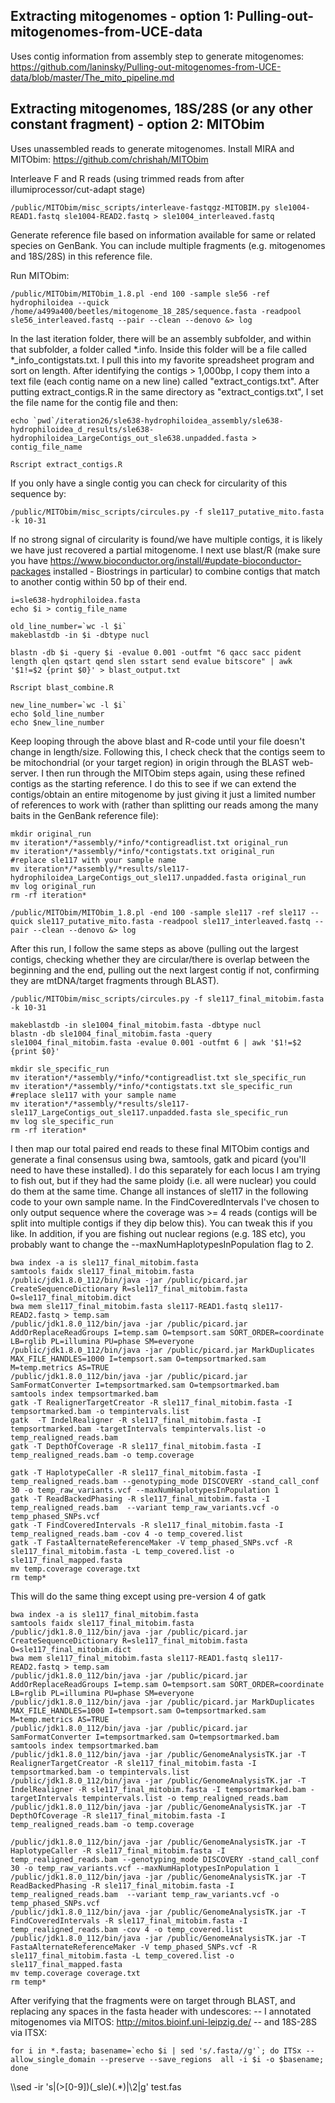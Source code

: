 ## Extracting mitogenomes - option 1: Pulling-out-mitogenomes-from-UCE-data 
Uses contig information from assembly step to generate mitogenomes: https://github.com/laninsky/Pulling-out-mitogenomes-from-UCE-data/blob/master/The_mito_pipeline.md

## Extracting mitogenomes, 18S/28S (or any other constant fragment) - option 2: MITObim
Uses unassembled reads to generate mitogenomes. Install MIRA and MITObim: https://github.com/chrishah/MITObim

Interleave F and R reads (using trimmed reads from after illumiprocessor/cut-adapt stage)
```
/public/MITObim/misc_scripts/interleave-fastqgz-MITOBIM.py sle1004-READ1.fastq sle1004-READ2.fastq > sle1004_interleaved.fastq
```
Generate reference file based on information available for same or related species on GenBank. You can include multiple fragments (e.g. mitogenomes and 18S/28S) in this reference file.

Run MITObim:
```
/public/MITObim/MITObim_1.8.pl -end 100 -sample sle56 -ref hydrophiloidea --quick /home/a499a400/beetles/mitogenome_18_28S/sequence.fasta -readpool sle56_interleaved.fastq --pair --clean --denovo &> log
```
In the last iteration folder, there will be an assembly subfolder, and within that subfolder, a folder called *.info. Inside this folder will be a file called *_info_contigstats.txt. I pull this into my favorite spreadsheet program and sort on length. After identifying the contigs > 1,000bp, I copy them into a text file (each contig name on a new line) called "extract_contigs.txt". After putting extract_contigs.R in the same directory as "extract_contigs.txt", I set the file name for the contig file and then:
```
echo `pwd`/iteration26/sle638-hydrophiloidea_assembly/sle638-hydrophiloidea_d_results/sle638-hydrophiloidea_LargeContigs_out_sle638.unpadded.fasta > contig_file_name

Rscript extract_contigs.R
```
If you only have a single contig you can check for circularity of this sequence by:
```
/public/MITObim/misc_scripts/circules.py -f sle117_putative_mito.fasta -k 10-31
```
If no strong signal of circularity is found/we have multiple contigs, it is likely we have just recovered a partial mitogenome. I next use blast/R (make sure you have https://www.bioconductor.org/install/#update-bioconductor-packages installed - Biostrings in particular) to combine contigs that match to another contig within 50 bp of their end.
```
i=sle638-hydrophiloidea.fasta
echo $i > contig_file_name 

old_line_number=`wc -l $i`
makeblastdb -in $i -dbtype nucl

blastn -db $i -query $i -evalue 0.001 -outfmt "6 qacc sacc pident length qlen qstart qend slen sstart send evalue bitscore" | awk '$1!=$2 {print $0}' > blast_output.txt

Rscript blast_combine.R

new_line_number=`wc -l $i`
echo $old_line_number
echo $new_line_number
```

Keep looping through the above blast and R-code until your file doesn't change in length/size. Following this, I check check that the contigs seem to be mitochondrial (or your target region) in origin through the BLAST web-server. I then run through the MITObim steps again, using these refined contigs as the starting reference. I do this to see if we can extend the contigs/obtain an entire mitogenome by just giving it just a limited number of references to work with (rather than splitting our reads among the many baits in the GenBank reference file):
```
mkdir original_run
mv iteration*/*assembly/*info/*contigreadlist.txt original_run
mv iteration*/*assembly/*info/*contigstats.txt original_run
#replace sle117 with your sample name
mv iteration*/*assembly/*results/sle117-hydrophiloidea_LargeContigs_out_sle117.unpadded.fasta original_run
mv log original_run
rm -rf iteration*

/public/MITObim/MITObim_1.8.pl -end 100 -sample sle117 -ref sle117 --quick sle117_putative_mito.fasta -readpool sle117_interleaved.fastq --pair --clean --denovo &> log
```
After this run, I follow the same steps as above (pulling out the largest contigs, checking whether they are circular/there is overlap between the beginning and the end, pulling out the next largest contig if not, confirming they are mtDNA/target fragments through BLAST). 
```
/public/MITObim/misc_scripts/circules.py -f sle117_final_mitobim.fasta -k 10-31

makeblastdb -in sle1004_final_mitobim.fasta -dbtype nucl
blastn -db sle1004_final_mitobim.fasta -query sle1004_final_mitobim.fasta -evalue 0.001 -outfmt 6 | awk '$1!=$2 {print $0}'

mkdir sle_specific_run
mv iteration*/*assembly/*info/*contigreadlist.txt sle_specific_run
mv iteration*/*assembly/*info/*contigstats.txt sle_specific_run
#replace sle117 with your sample name
mv iteration*/*assembly/*results/sle117-sle117_LargeContigs_out_sle117.unpadded.fasta sle_specific_run
mv log sle_specific_run
rm -rf iteration*
```

I then map our total paired end reads to these final MITObim contigs and generate a final consensus using bwa, samtools, gatk and picard (you'll need to have these installed). I do this separately for each locus I am trying to fish out, but if they had the same ploidy (i.e. all were nuclear) you could do them at the same time. Change all instances of sle117 in the following code to your own sample name. In the  FindCoveredIntervals I've chosen to only output sequence where the coverage was >= 4 reads (contigs will be split into multiple contigs if they dip below this). You can tweak this if you like. In addition, if you are fishing out nuclear regions (e.g. 18S etc), you probably want to change the --maxNumHaplotypesInPopulation flag to 2.

``` 
bwa index -a is sle117_final_mitobim.fasta 
samtools faidx sle117_final_mitobim.fasta 
/public/jdk1.8.0_112/bin/java -jar /public/picard.jar CreateSequenceDictionary R=sle117_final_mitobim.fasta O=sle117_final_mitobim.dict
bwa mem sle117_final_mitobim.fasta sle117-READ1.fastq sle117-READ2.fastq > temp.sam
/public/jdk1.8.0_112/bin/java -jar /public/picard.jar AddOrReplaceReadGroups I=temp.sam O=tempsort.sam SORT_ORDER=coordinate LB=rglib PL=illumina PU=phase SM=everyone
/public/jdk1.8.0_112/bin/java -jar /public/picard.jar MarkDuplicates MAX_FILE_HANDLES=1000 I=tempsort.sam O=tempsortmarked.sam M=temp.metrics AS=TRUE
/public/jdk1.8.0_112/bin/java -jar /public/picard.jar SamFormatConverter I=tempsortmarked.sam O=tempsortmarked.bam
samtools index tempsortmarked.bam
gatk -T RealignerTargetCreator -R sle117_final_mitobim.fasta -I tempsortmarked.bam -o tempintervals.list
gatk  -T IndelRealigner -R sle117_final_mitobim.fasta -I tempsortmarked.bam -targetIntervals tempintervals.list -o temp_realigned_reads.bam
gatk -T DepthOfCoverage -R sle117_final_mitobim.fasta -I temp_realigned_reads.bam -o temp.coverage

gatk -T HaplotypeCaller -R sle117_final_mitobim.fasta -I temp_realigned_reads.bam --genotyping_mode DISCOVERY -stand_call_conf 30 -o temp_raw_variants.vcf --maxNumHaplotypesInPopulation 1
gatk -T ReadBackedPhasing -R sle117_final_mitobim.fasta -I temp_realigned_reads.bam  --variant temp_raw_variants.vcf -o temp_phased_SNPs.vcf
gatk -T FindCoveredIntervals -R sle117_final_mitobim.fasta -I temp_realigned_reads.bam -cov 4 -o temp_covered.list
gatk -T FastaAlternateReferenceMaker -V temp_phased_SNPs.vcf -R sle117_final_mitobim.fasta -L temp_covered.list -o sle117_final_mapped.fasta
mv temp.coverage coverage.txt
rm temp*
```
This will do the same thing except using pre-version 4 of gatk
``` 
bwa index -a is sle117_final_mitobim.fasta 
samtools faidx sle117_final_mitobim.fasta 
/public/jdk1.8.0_112/bin/java -jar /public/picard.jar CreateSequenceDictionary R=sle117_final_mitobim.fasta O=sle117_final_mitobim.dict
bwa mem sle117_final_mitobim.fasta sle117-READ1.fastq sle117-READ2.fastq > temp.sam
/public/jdk1.8.0_112/bin/java -jar /public/picard.jar AddOrReplaceReadGroups I=temp.sam O=tempsort.sam SORT_ORDER=coordinate LB=rglib PL=illumina PU=phase SM=everyone
/public/jdk1.8.0_112/bin/java -jar /public/picard.jar MarkDuplicates MAX_FILE_HANDLES=1000 I=tempsort.sam O=tempsortmarked.sam M=temp.metrics AS=TRUE
/public/jdk1.8.0_112/bin/java -jar /public/picard.jar SamFormatConverter I=tempsortmarked.sam O=tempsortmarked.bam
samtools index tempsortmarked.bam
/public/jdk1.8.0_112/bin/java -jar /public/GenomeAnalysisTK.jar -T RealignerTargetCreator -R sle117_final_mitobim.fasta -I tempsortmarked.bam -o tempintervals.list
/public/jdk1.8.0_112/bin/java -jar /public/GenomeAnalysisTK.jar -T IndelRealigner -R sle117_final_mitobim.fasta -I tempsortmarked.bam -targetIntervals tempintervals.list -o temp_realigned_reads.bam
/public/jdk1.8.0_112/bin/java -jar /public/GenomeAnalysisTK.jar -T DepthOfCoverage -R sle117_final_mitobim.fasta -I temp_realigned_reads.bam -o temp.coverage

/public/jdk1.8.0_112/bin/java -jar /public/GenomeAnalysisTK.jar -T HaplotypeCaller -R sle117_final_mitobim.fasta -I temp_realigned_reads.bam --genotyping_mode DISCOVERY -stand_call_conf 30 -o temp_raw_variants.vcf --maxNumHaplotypesInPopulation 1
/public/jdk1.8.0_112/bin/java -jar /public/GenomeAnalysisTK.jar -T ReadBackedPhasing -R sle117_final_mitobim.fasta -I temp_realigned_reads.bam  --variant temp_raw_variants.vcf -o temp_phased_SNPs.vcf
/public/jdk1.8.0_112/bin/java -jar /public/GenomeAnalysisTK.jar -T FindCoveredIntervals -R sle117_final_mitobim.fasta -I temp_realigned_reads.bam -cov 4 -o temp_covered.list
/public/jdk1.8.0_112/bin/java -jar /public/GenomeAnalysisTK.jar -T FastaAlternateReferenceMaker -V temp_phased_SNPs.vcf -R sle117_final_mitobim.fasta -L temp_covered.list -o sle117_final_mapped.fasta
mv temp.coverage coverage.txt
rm temp*
```

After verifying that the fragments were on target through BLAST, and replacing any spaces in the fasta header with undescores:
-- I annotated mitogenomes via MITOS: http://mitos.bioinf.uni-leipzig.de/
-- and 18S-28S via ITSX:
```
for i in *.fasta; basename=`echo $i | sed 's/.fasta//g'`; do ITSx --allow_single_domain --preserve --save_regions  all -i $i -o $basename; done 
```
\\\sed -ir 's|\(>[0-9]\)\(_sle\)\(.*\)|\2|g' test.fas
